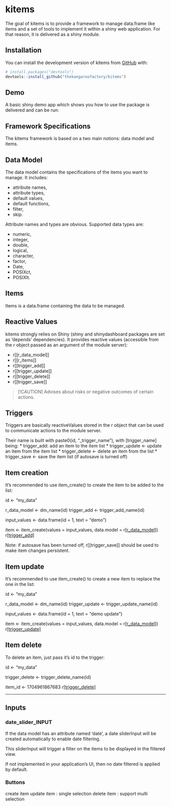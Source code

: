 
<!-- README.md is generated from README.Rmd. Please edit that file -->
<!-- You need to render `README.Rmd` to keep `README.md` up-to-date. -->
<!-- use`devtools::build_readme()` for this.  -->

# kitems

<!-- badges: start -->
<!-- badges: end -->

The goal of kitems is to provide a framework to manage data.frame like
items and a set of tools to implement it within a shiny web application.
For that reason, it is delivered as a shiny module.

## Installation

You can install the development version of kitems from
[GitHub](https://github.com/thekangaroofactory/kitems) with:

``` r
# install.packages("devtools")
devtools::install_github("thekangaroofactory/kitems")
```

## Demo

A basic shiny demo app which shows you how to use the package is
delivered and can be run:

## Framework Specifications

The kitems framework is based on a two main notions: data model and
items.

## Data Model

The data model contains the specifications of the items you want to
manage. It includes:

- attribute names,
- attribute types,
- default values,
- default functions,
- filter,
- skip.

Attribute names and types are obvious. Supported data types are:

- numeric,
- integer,
- double,
- logical,
- character,
- factor,
- Date,
- POSIXct,
- POSIXlt.

## Items

Items is a data.frame containing the data to be managed.

## Reactive Values

kitems strongly relies on Shiny (shiny and shinydashboard packages are
set as ‘depends’ dependencies). It provides reactive values (accessible
from the r object passed as an argument of the module server):

- r\[\[r_data_model\]\]
- r\[\[r_items\]\]
- r\[\[trigger_add\]\]
- r\[\[trigger_update\]\]
- r\[\[trigger_delete\]\]
- r\[\[trigger_save\]\]

> \[!CAUTION\] Advises about risks or negative outcomes of certain
> actions.

## Triggers

Triggers are basically reactiveValues stored in the r object that can be
used to communicate actions to the module server.

Their name is built with paste0(id, “\_trigger_name”), with
\[trigger_name\] being: \* trigger_add: add an item to the item list \*
trigger_update \<- update an item from the item list \* trigger_delete
\<- delete an item from the list \* trigger_save \<- save the item list
(if autosave is turned off)

## Item creation

It’s recommended to use item_create() to create the item to be added to
the list:

id \<- “my_data”

r_data_model \<- dm_name(id) trigger_add \<- trigger_add_name(id)

input_values \<- data.frame(id = 1, text = “demo”)

item \<- item_create(values = input_values, data.model =
r[\[r_data_model\]]()) r[\[trigger_add\]](item)

Note: if autosave has been turned off, r\[\[trigger_save\]\] should be
used to make item changes persistent.

## Item update

It’s recommended to use item_create() to create a new item to replace
the one in the list:

id \<- “my_data”

r_data_model \<- dm_name(id) trigger_update \<- trigger_update_name(id)

input_values \<- data.frame(id = 1, text = “demo update”)

item \<- item_create(values = input_values, data.model =
r[\[r_data_model\]]()) r[\[trigger_update\]](item)

## Item delete

To delete an item, just pass it’s id to the trigger:

id \<- “my_data”

trigger_delete \<- trigger_delete_name(id)

item_id \<- 1704961867683 r[\[trigger_delete\]](item_id)

------------------------------------------------------------------------

## Inputs

### date_slider_INPUT

If the data model has an attribute named ‘date’, a date sliderInput will
be created automatically to enable date filtering.

This sliderInput will trigger a filter on the items to be displayed in
the filtered view.

If not implemented in your application’s UI, then no date filtered is
applied by default.

### Buttons

create item update item : single selection delete item : support multi
selection
